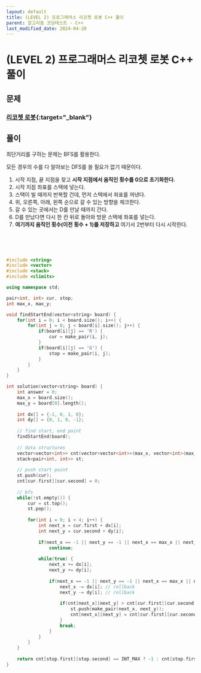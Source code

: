 ```yaml
---
layout: default
title: (LEVEL 2) 프로그래머스 리코쳇 로봇 C++ 풀이
parent: 알고리즘 코딩테스트 - C++
last_modified_date: 2024-04-20
---
```


# (LEVEL 2) 프로그래머스 리코쳇 로봇 C++ 풀이

## 문제

### [리코쳇 로봇](https://school.programmers.co.kr/learn/courses/30/lessons/169199){:target="_blank"}

## 풀이

최단거리를 구하는 문제는 BFS를 활용한다.

모든 경우의 수를 다 알아보는 DFS를 쓸 필요가 없기 때문이다.

1. 시작 지점, 끝 지점을 찾고 **시작 지점에서 움직인 횟수를 0으로 초기화한다.**
2. 시작 지점 좌표를 스택에 넣는다.
3. 스택이 빌 때까지 반복할 건데, 먼저 스택에서 좌표를 꺼낸다.
4. 위, 오른쪽, 아래, 왼쪽 순으로 갈 수 있는 방향을 체크한다.
5. 갈 수 있는 곳에서는 D를 만날 때까지 간다.
6. D를 만났다면 다시 한 칸 뒤로 돌아와 방문 스택에 좌표를 넣는다.
7. **여기까지 움직인 횟수(이전 횟수 + 1)를 저장하고** 여기서 2번부터 다시 시작한다.

<br/>

<br/>

<br/>

```cpp
#include <string>
#include <vector>
#include <stack>
#include <climits>

using namespace std;

pair<int, int> cur, stop;
int max_x, max_y;

void findStartEnd(vector<string> board) {
    for(int i = 0; i < board.size(); i++) {
        for(int j = 0; j < board[i].size(); j++) {
            if(board[i][j] == 'R') {
                cur = make_pair(i, j);
            }
            if(board[i][j] == 'G') {
                stop = make_pair(i, j);
            }
        }
    }
}

int solution(vector<string> board) {
    int answer = 0;
    max_x = board.size();
    max_y = board[0].length();
    
    int dx[] = {-1, 0, 1, 0};
    int dy[] = {0, 1, 0, -1};
    
    // find start, end point
    findStartEnd(board);
    
    // data structures
    vector<vector<int>> cnt(vector<vector<int>>(max_x, vector<int>(max_y, INT_MAX)));
    stack<pair<int, int>> st;
    
    // push start point
    st.push(cur);
    cnt[cur.first][cur.second] = 0;
    
    // bfs
    while(!st.empty()) {
        cur = st.top();
        st.pop();
        
        for(int i = 0; i < 4; i++) {
            int next_x = cur.first + dx[i];
            int next_y = cur.second + dy[i];
            
            if(next_x == -1 || next_y == -1 || next_x == max_x || next_y == max_y || board[next_x][next_y] == 'D')
                continue;
            
            while(true) {
                next_x += dx[i];
                next_y += dy[i];
                
                if(next_x == -1 || next_y == -1 || next_x == max_x || next_y == max_y || board[next_x][next_y] == 'D') {
                    next_x -= dx[i]; // rollback
                    next_y -= dy[i]; // rollback
                    
                    if(cnt[next_x][next_y] > cnt[cur.first][cur.second] + 1) {
                        st.push(make_pair(next_x, next_y));
                        cnt[next_x][next_y] = cnt[cur.first][cur.second] + 1;
                    }
                    break;
                }
            }
        }
    }
    
    return cnt[stop.first][stop.second] == INT_MAX ? -1 : cnt[stop.first][stop.second]; // G에 도달하지 못한 경우
}
```